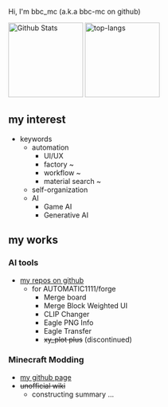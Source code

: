 Hi, I'm bbc_mc (a.k.a bbc-mc on github)

<p align="left">
  <img alt="Github Stats" height="150px" src="https://github-readme-stats.vercel.app/api?username=bbc-mc&theme=gotham&show_icons=true&count_private=true" />
  <img alt="top-langs" height="150px" src="https://github-readme-stats.vercel.app/api/top-langs/?username=bbc-mc&theme=gotham&show_icons=true&count_private=tru&layout=compact" />
</p>

## my interest

- keywords
  - automation
    - UI/UX
    - factory ~
    - workflow ~
    - material search ~
  - self-organization
  - AI
    - Game AI
    - Generative AI

## my works

### AI tools
- [my repos on github](https://github.com/bbc-mc)
  - for AUTOMATIC1111/forge
    - Merge board
    - Merge Block Weighted UI
    - CLIP Changer
    - Eagle PNG Info
    - Eagle Transfer
    - ~~xy_plot plus~~ (discontinued)

### Minecraft Modding
- [my github page](https://github.com/bbc-mc)
- ~~unofficial wiki~~
  - constructing summary ...
